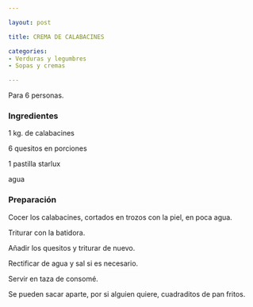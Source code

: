 ```yaml
---

layout: post

title: CREMA DE CALABACINES

categories:
- Verduras y legumbres
- Sopas y cremas

---
```


Para 6 personas.

<h3>Ingredientes</h3>

1 kg. de calabacines

6 quesitos en porciones

1 pastilla starlux

agua

<h3>Preparación</h3>

Cocer los calabacines, cortados en trozos con la piel, en poca agua.

Triturar con la batidora.

Añadir los quesitos y triturar de nuevo.

Rectificar de agua y sal si es necesario.

Servir en taza de consomé.

Se pueden sacar aparte, por si alguien quiere, cuadraditos de pan fritos.

